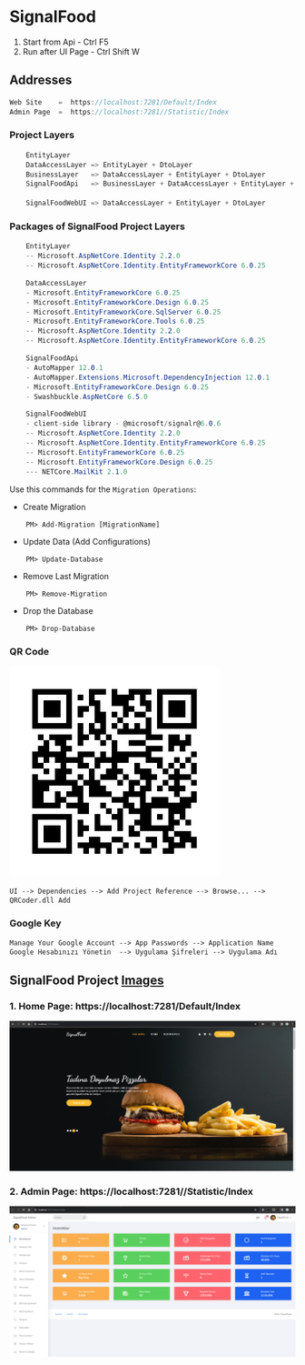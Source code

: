 # SignalFood
1. Start from Api - Ctrl F5
2. Run after UI Page - Ctrl Shift W

## Addresses
```cs
Web Site    =  https://localhost:7281/Default/Index
Admin Page  =  https://localhost:7281//Statistic/Index
```

### Project Layers
```cs
    EntityLayer
    DataAccessLayer => EntityLayer + DtoLayer
    BusinessLayer   => DataAccessLayer + EntityLayer + DtoLayer
    SignalFoodApi   => BusinessLayer + DataAccessLayer + EntityLayer + DtoLayer
    
    SignalFoodWebUI => DataAccessLayer + EntityLayer + DtoLayer
```

### Packages of SignalFood Project Layers
```cs
    EntityLayer
    -- Microsoft.AspNetCore.Identity 2.2.0
    -- Microsoft.AspNetCore.Identity.EntityFrameworkCore 6.0.25
```
```cs
    DataAccessLayer
    - Microsoft.EntityFrameworkCore 6.0.25
    - Microsoft.EntityFrameworkCore.Design 6.0.25
    - Microsoft.EntityFrameworkCore.SqlServer 6.0.25
    - Microsoft.EntityFrameworkCore.Tools 6.0.25
    -- Microsoft.AspNetCore.Identity 2.2.0
    -- Microsoft.AspNetCore.Identity.EntityFrameworkCore 6.0.25
```
```cs
    SignalFoodApi
    - AutoMapper 12.0.1
    - AutoMapper.Extensions.Microsoft.DependencyInjection 12.0.1
    - Microsoft.EntityFrameworkCore.Design 6.0.25
    - Swashbuckle.AspNetCore 6.5.0
```
```cs
    SignalFoodWebUI
    - client-side library - @microsoft/signalr@6.0.6
    -- Microsoft.AspNetCore.Identity 2.2.0
    -- Microsoft.AspNetCore.Identity.EntityFrameworkCore 6.0.25
    -- Microsoft.EntityFrameworkCore 6.0.25
    -- Microsoft.EntityFrameworkCore.Design 6.0.25
    --- NETCore.MailKit 2.1.0
```

Use this commands for the `Migration Operations`:
- Create Migration
```
    PM> Add-Migration [MigrationName]
```
- Update Data   (Add Configurations)
```
    PM> Update-Database
```
- Remove Last Migration
```
    PM> Remove-Migration
```
- Drop the Database
```
    PM> Drop-Database
```

### QR Code
![](pictures/signalfood-menu.png)
<br />
```
UI --> Dependencies --> Add Project Reference --> Browse... --> QRCoder.dll Add
```

### Google Key
```
Manage Your Google Account --> App Passwords --> Application Name
Google Hesabınızı Yönetin  --> Uygulama Şifreleri --> Uygulama Adı
```

## SignalFood Project [Images](https://github.com/AtakanTurgut/SignalFood/tree/unique/pictures)
### 1. Home Page:  https://localhost:7281/Default/Index
![](pictures/HomePage.PNG)

### 2. Admin Page:  https://localhost:7281//Statistic/Index
![](pictures/StatisticPage.PNG)